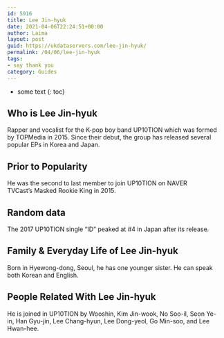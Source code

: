 ```yaml
---
id: 5916
title: Lee Jin-hyuk
date: 2021-04-06T22:24:51+00:00
author: Laima
layout: post
guid: https://ukdataservers.com/lee-jin-hyuk/
permalink: /04/06/lee-jin-hyuk
tags:
- say thank you
category: Guides
---
```


* some text
{: toc}


## Who is Lee Jin-hyuk
                  
                  
                  
Rapper and vocalist for the K-pop boy band UP10TION which was formed by TOPMedia in 2015. Since their debut, the group has released several popular EPs in Korea and Japan. 
                  
              
            
              
            
                
                
                
## Prior to Popularity
                  
                  
                  
He was the second to last member to join UP10TION on NAVER TVCast&#8217;s Masked Rookie King in 2015. 
                  
              
            
              
            
                
                
                
## Random data
                  
                  
                  
The 2017 UP10TION single &#8220;ID&#8221; peaked at #4 in Japan after its release. 
                  
              
            
              
            
                
                
                
## Family & Everyday Life of Lee Jin-hyuk
                  
                  
                  
Born in Hyewong-dong, Seoul, he has one younger sister. He can speak both Korean and English. 
                  
              
            
              
            
                
                
                
## People Related With Lee Jin-hyuk
                  
                  
                  
He is joined in UP10TION by Wooshin, Kim Jin-wook, No Soo-il, Seon Ye-in, Han Gyu-jin, Lee Chang-hyun, Lee Dong-yeol, Go Min-soo, and Lee Hwan-hee. 
                  
              
            
              
            
                
              
            
              
              
            
            
              
            
          
          
          